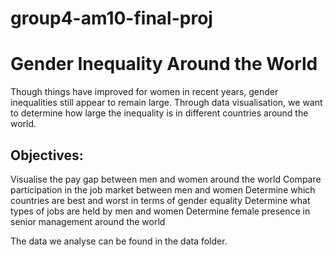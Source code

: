 # group4-am10-final-proj

# Gender Inequality Around the World

Though things have improved for women in recent years, gender inequalities still appear to remain large. Through data visualisation, we want to determine how large the inequality is in different countries around the world. 

## Objectives: 
Visualise the pay gap between men and women around the world
Compare participation in the job market between men and women 
Determine which countries are best and worst in terms of gender equality 
Determine what types of jobs are held by men and women 
Determine female presence in senior management around the world 

The data we analyse can be found in the data folder. 
